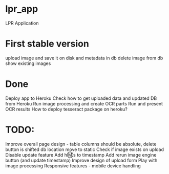 # lpr_app
 LPR Application
# First stable version
 upload image and save it on disk and metadata in db
 delete image from db
 show existing images
# Done
 Deploy app to Heroku
 Check how to get uploaded data and updated DB from Heroku
 Run image processing and create OCR parts
 Run and present OCR results
 How to deploy tesseract package on heroku?
 # TODO:
 Improve overall page design - table columns should be absolute, delete button is shifted
 db location move to static
 Check if image exists on upload
 Disable update feature
 Add h:m:s to timestamp
 Add rerun image engine button (and update timestamp)
 Improve design of upload form
 Play with image processing
 Responsive features - mobile device handling
